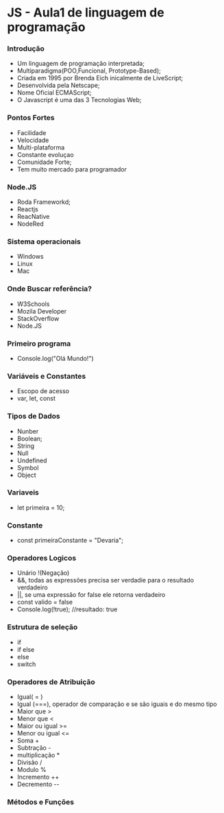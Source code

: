 # JS - Aula1 de linguagem de programação

### Introdução
- Um linguagem de programação interpretada;
- Multiparadigma(POO,Funcional, Prototype-Based);
- Criada em 1995 por Brenda Eich inicalmente de LiveScript;
- Desenvolvida pela Netscape;
- Nome Oficial ECMAScript;
- O Javascript é uma das 3 Tecnologias Web;
### Pontos Fortes
- Facilidade
- Velocidade
- Multi-plataforma
- Constante evoluçao
- Comunidade Forte;
- Tem muito mercado para programador
### Node.JS
- Roda Frameworkd;
- Reactjs
- ReacNative
- NodeRed
### Sistema operacionais
- Windows
- Linux
- Mac

### Onde Buscar referência?
- W3Schools
- Mozila Developer
- StackOverflow
- Node.JS

### Primeiro programa
- Console.log("Olá Mundo!")

### Variáveis e Constantes
 - Escopo de acesso
 - var, let, const
 ### Tipos de Dados
 - Nunber
 - Boolean;
 - String
 - Null
 - Undefined
 - Symbol
 - Object

 ### Variaveis
 - let primeira = 10;

 ### Constante
 - const primeiraConstante = "Devaria"; 
### Operadores Logicos
- Unário !(Negação)
- &&, todas as expressões precisa ser verdadie para o resultado verdadeiro
- ||, se uma expressão for false ele retorna verdadeiro
- const valido = false
- Console.log(!true); //resultado: true
### Estrutura de seleção
- if
- if else
- else
- switch
### Operadores de Atribuição
- Igual( = )
- Igual (===), operador de comparação e se são iguais e do mesmo tipo
- Maior que >
- Menor que <
- Maior ou igual >=
- Menor ou igual <=
- Soma +
- Subtração -
- multiplicação *
- Divisão /
- Modulo %
- Incremento ++
- Decremento --
### Métodos e Funções

